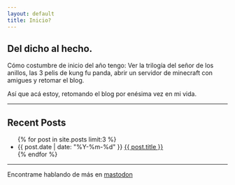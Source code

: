 ```yaml
---
layout: default
title: Inicio?
---
```



## Del dicho al hecho. 

Cómo costumbre de inicio del año tengo: Ver la trilogía del señor de los anillos, las 3 pelis de kung fu panda, abrir un servidor de minecraft con amigues y retomar el blog. 

Así que acá estoy, retomando el blog por enésima vez en mi vida.

___ 

## Recent Posts
<ul>
  {% for post in site.posts limit:3 %}
    <li>
      <span>{{ post.date | date: "%Y-%m-%d" }}</span>
      <a href="{{ post.url }}">{{ post.title }}</a>
    </li>
  {% endfor %}
</ul>

___ 

Encontrame hablando de más en [mastodon](https://rebel.ar/@piumaster)